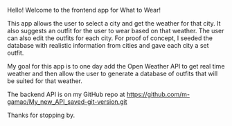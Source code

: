 Hello! Welcome to the frontend app for What to Wear!

This app allows the user to select a city and get the weather for that city.
It also suggests an outfit for the user to wear based on that weather. The user can
also edit the outfits for each city. For proof of concept, I seeded the database with realistic information from cities and gave each city a set outfit.

My goal for this app is to one day add the Open Weather API to get real time weather
and then allow the user to generate a database of outfits that will be suited for that weather.

The backend API is on my GitHub repo at https://github.com/m-gamao/My_new_API_saved-git-version.git

Thanks for stopping by.
